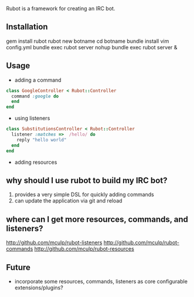 Rubot is a framework for creating an IRC bot.  
 
Installation
------------
  gem install rubot
  rubot new botname
  cd botname
  bundle install 
  vim config.yml
  bundle exec rubot server
  nohup bundle exec rubot server & 
 
Usage
-----
 
* adding a command
```ruby
class GoogleController < Rubot::Controller
  command :google do
  end
end
```
 
* using listeners 
```ruby
class SubstitutionsController < Rubot::Controller
  listener :matches =>  /hello/ do
    reply "hello world"
  end
end
```
 
* adding resources 


why should I use rubot to build my IRC bot?
-------------------------------------------

1. provides a very simple DSL for quickly adding commands
2. can update the application via git and reload  

where can I get more resources, commands, and listeners?
--------------------------------------------------------

http://github.com/mculp/rubot-listeners
http://github.com/mculp/rubot-commands
http://github.com/mculp/rubot-resources
 
Future
------
* incorporate some resources, commands, listeners as core configurable extensions/plugins? 
